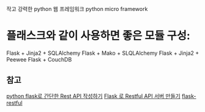 작고 강력한 python 웹 프레임워크
python micro framework

# 플래스크와 같이 사용하면 좋은 모듈 구성:
Flask + Jinja2 + SQLAlchemy
Flask + Mako + SLQLAlchemy
Flask + Jinja2 + Peewee
Flask + CouchDB


## 참고
[python flask로 간단한 Rest API 작성하기](https://medium.com/@feedbots/python-flask-로-간단한-rest-api-작성하기-60a29a9ebd8c)
[Flask 로 Restful API 서버 만들기](https://www.slideshare.net/arload/flask-restful-api)
[flask-restful](http://flask-restful.readthedocs.io/en/latest/)
